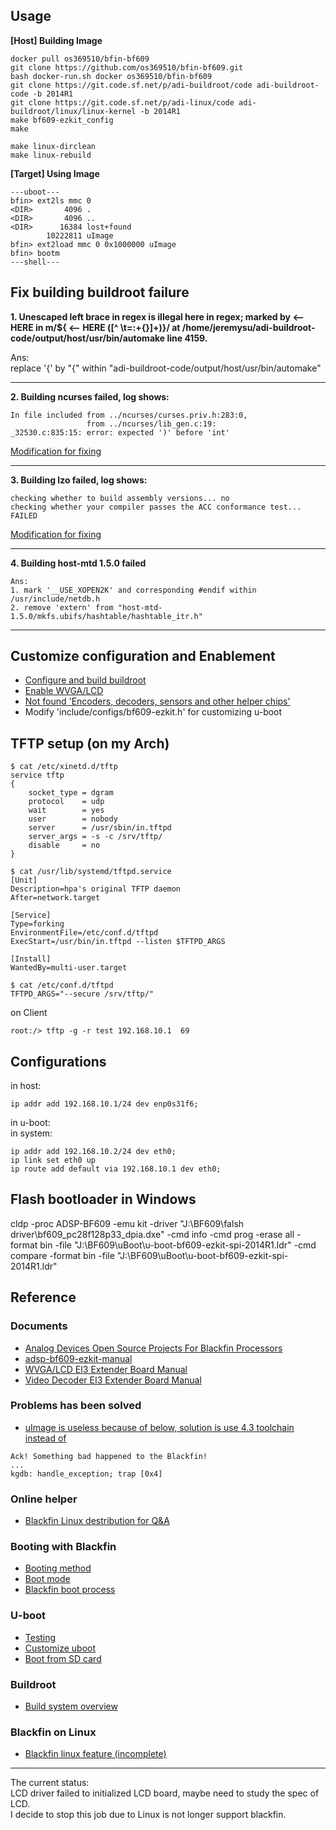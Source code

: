 ## Usage
**[Host] Building Image**  
```
docker pull os369510/bfin-bf609
git clone https://github.com/os369510/bfin-bf609.git
bash docker-run.sh docker os369510/bfin-bf609
git clone https://git.code.sf.net/p/adi-buildroot/code adi-buildroot-code -b 2014R1
git clone https://git.code.sf.net/p/adi-linux/code adi-buildroot/linux/linux-kernel -b 2014R1
make bf609-ezkit_config
make
```
```
make linux-dirclean
make linux-rebuild
```
**[Target] Using Image**  
```
---uboot---
bfin> ext2ls mmc 0
<DIR>       4096 .
<DIR>       4096 ..
<DIR>      16384 lost+found
        10222811 uImage
bfin> ext2load mmc 0 0x1000000 uImage
bfin> bootm
---shell---
```
## Fix building buildroot failure
**1. Unescaped left brace in regex is illegal here in regex; marked by <-- HERE in m/\${ <-- HERE ([^ \t=:+{}]+)}/ at /home/jeremysu/adi-buildroot-code/output/host/usr/bin/automake line 4159.**  
  
Ans:  
replace '{' by "\{" within "adi-buildroot-code/output/host/usr/bin/automake"  
  
---
**2. Building ncurses failed, log shows:**  
  
```
In file included from ../ncurses/curses.priv.h:283:0,
                 from ../ncurses/lib_gen.c:19:
_32530.c:835:15: error: expected ')' before 'int'
```
  
[Modification for fixing](https://github.com/pbouda/buildroot-qt-dev/issues/6)  
  
---
**3. Building lzo failed, log shows:**  
  
```
checking whether to build assembly versions... no
checking whether your compiler passes the ACC conformance test... FAILED
```
  
[Modification for fixing](https://community.nxp.com/thread/457348)  
  
---
**4. Building host-mtd 1.5.0 failed**  
```
Ans:
1. mark '__USE_XOPEN2K' and corresponding #endif within /usr/include/netdb.h
2. remove 'extern' from "host-mtd-1.5.0/mkfs.ubifs/hashtable/hashtable_itr.h"
```
---

## Customize configuration and Enablement
- [Configure and build buildroot](https://blackfin.uclinux.org/doku.php?id=buildroot:build-system:build_a_target)  
- [Enable WVGA/LCD](https://blackfin.uclinux.org/doku.php?id=video_loop_back&s[]=wvga&s[]=lcd)  
- [Not found 'Encoders, decoders, sensors and other helper chips'](https://forum.armbian.com/topic/151-how-to-activate-device-drivers-multimedia-support-encoders-decoders-sensors-and-other-helper-chipsvideo_saa711x/)  
- Modify 'include/configs/bf609-ezkit.h' for customizing u-boot  

## TFTP setup (on my Arch)  
```
$ cat /etc/xinetd.d/tftp
service tftp
{
	socket_type	= dgram
	protocol	= udp
	wait		= yes
	user		= nobody
	server		= /usr/sbin/in.tftpd
	server_args	= -s -c /srv/tftp/
	disable		= no
}
```
```
$ cat /usr/lib/systemd/tftpd.service
[Unit]
Description=hpa's original TFTP daemon
After=network.target

[Service]
Type=forking
EnvironmentFile=/etc/conf.d/tftpd
ExecStart=/usr/bin/in.tftpd --listen $TFTPD_ARGS

[Install]
WantedBy=multi-user.target
```
```
$ cat /etc/conf.d/tftpd
TFTPD_ARGS="--secure /srv/tftp/"
```
on Client  
```
root:/> tftp -g -r test 192.168.10.1  69
```

## Configurations
in host:  
```
ip addr add 192.168.10.1/24 dev enp0s31f6;
```
in u-boot:  
in system:  
```
ip addr add 192.168.10.2/24 dev eth0;
ip link set eth0 up
ip route add default via 192.168.10.1 dev eth0;
```

## Flash bootloader in Windows
cldp -proc ADSP-BF609 -emu kit -driver "J:\BF609\falsh driver\bf609_pc28f128p33_dpia.dxe" -cmd info -cmd prog -erase all -format bin -file "J:\BF609\uBoot\u-boot-bf609-ezkit-spi-2014R1.ldr" -cmd compare -format bin -file "J:\BF609\uBoot\u-boot-bf609-ezkit-spi-2014R1.ldr"

## Reference
### Documents
- [Analog Devices Open Source Projects For Blackfin Processors](https://blackfin.uclinux.org)  
- [adsp-bf609-ezkit-manual](https://www.analog.com/media/en/dsp-documentation/evaluation-kit-manuals/adsp-bf609_ezkit_manual.pdf)  
- [WVGA/LCD EI3 Extender Board Manual](https://www.analog.com/media/en/dsp-documentation/evaluation-kit-manuals/wvgalcd_ei3_extender_man_rev.1.0.pdf)  
- [Video Decoder EI3 Extender Board Manual](https://www.analog.com/media/en/dsp-documentation/evaluation-kit-manuals/video_decoder_ei3_extender_man_rev.1.1.pdf)  
### Problems has been solved
- [uImage is useless because of below, solution is use 4.3 toolchain instead of](https://ez.analog.com/dsp/software-and-development-tools/linux-blackfin/f/q-a/69007/bf609-uclinux-booting-fails/86228#86228)  
```
Ack! Something bad happened to the Blackfin!
...
kgdb: handle_exception; trap [0x4]
```
### Online helper
- [Blackfin Linux destribution for Q&A](https://ez.analog.com/dsp/software-and-development-tools/linux-blackfin/)  
### Booting with Blackfin
- [Booting method](https://blackfin.uclinux.org/doku.php?id=bootloaders:u-boot:booting_methods)  
- [Boot mode](https://blackfin.uclinux.org/doku.php?id=bootloaders:bootrom#boot_modes)  
- [Blackfin boot process](https://blackfin.uclinux.org/doku.php?id=bootloaders)  
### U-boot
- [Testing](https://blackfin.uclinux.org/doku.php?id=bootloaders:u-boot:testing)  
- [Customize uboot](http://pominglee.blogspot.com/2016/12/u-boot-2016.html)  
- [Boot from SD card](https://www.96boards.org/blog/boot-linux-from-sd-card-uboot/)  
### Buildroot
- [Build system overview](https://blackfin.uclinux.org/doku.php?id=buildroot:build-system)  
### Blackfin on Linux
- [Blackfin linux feature (incomplete)](https://blackfin.uclinux.org/doku.php?id=uclinux-dist:features)  

------
The current status:  
LCD driver failed to initialized LCD board, maybe need to study the spec of LCD.  
I decide to stop this job due to Linux is not longer support blackfin.  
